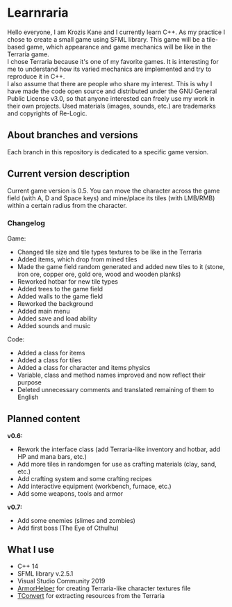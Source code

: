 # Learnraria
Hello everyone, I am Krozis Kane and I currently learn C++. As my practice I chose to create a small game using SFML library. This game will be a tile-based game, which appearance and game mechanics will be like in the Terraria game.  
I chose Terraria because it's one of my favorite games. It is interesting for me to understand how its varied mechanics are implemented and try to reproduce it in C++.  
I also assume that there are people who share my interest. This is why I have made the code open source and distributed under the GNU General Public License v3.0, so that anyone interested can freely use my work in their own projects.
Used materials (images, sounds, etc.) are trademarks and copyrights of Re-Logic.

## About branches and versions
Each branch in this repository is dedicated to a specific game version.

## Сurrent version description
Current game version is 0.5.
You can move the character across the game field (with A, D and Space keys) and mine/place its tiles (with LMB/RMB) within a certain radius from the character.
### Changelog
Game:
- Changed tile size and tile types textures to be like in the Terraria
- Added items, which drop from mined tiles
- Made the game field random generated and added new tiles to it (stone, iron ore, copper ore, gold ore, wood and wooden planks)
- Reworked hotbar for new tile types
- Added trees to the game field
- Added walls to the game field
- Reworked the background
- Added main menu
- Added save and load ability
- Added sounds and music

Code:
- Added a class for items
- Added a class for tiles
- Added a class for character and items physics
- Variable, class and method names improved and now reflect their purpose
- Deleted unnecessary comments and translated remaining of them to English

## Planned content
**v0.6:**
- Rework the interface class (add Terraria-like inventory and hotbar, add HP and mana bars, etc.)
- Add more tiles in randomgen for use as crafting materials (clay, sand, etc.)
- Add crafting system and some crafting recipes
- Add interactive equipment (workbench, furnace, etc.)
- Add some weapons, tools and armor

**v0.7:**
- Add some enemies (slimes and zombies)
- Add first boss (The Eye of Cthulhu)

## What I use
- C++ 14
- SFML library v.2.5.1 
- Visual Studio Community 2019
- [ArmorHelper](https://forums.terraria.org/index.php?threads/armorhelper-sprite-armor-sets-30x-times-faster.68744/) for creating Terraria-like character textures file
- [TConvert](https://forums.terraria.org/index.php?threads/tconvert-extract-content-files-and-convert-them-back.61706/) for extracting resources from the Terraria
